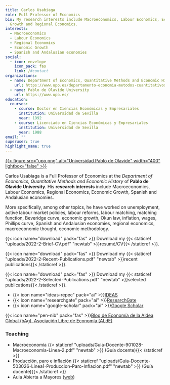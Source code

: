 ```yaml
---
title: Carlos Usabiaga
role: Full Professor of Economics
bio: My research interests include Macroeconomics, Labour Economics, Economic
  Growth and Regional Economics.
interests:
  - Macroeconomics
  - Labour Economics
  - Regional Economics
  - Economic Growth
  - Spanish and Andalusian economies
social:
  - icon: envelope
    icon_pack: fas
    link: /#contact
organizations:
  - name: Department of Economics, Quantitative Methods and Economic History
    url: https://www.upo.es/departamento-economia-metodos-cuantitativos-e-historia-economica/es/
  - name: Pablo de Olavide University
    url: https://www.upo.es/
education:
  courses:
    - course: Doctor en Ciencias Económicas y Empresariales
      institution: Universidad de Sevilla
      year: 1992
    - course: Licenciado en Ciencias Económicas y Empresariales
      institution: Universidad de Sevilla
      year: 1988
email: ""
superuser: true
highlight_name: true
---
```

[{{< figure src="upo.png" alt="Universidad Pablo de Olavide" width="400" lightbox="false" >}}](https://www.upo.es)

Carlos Usabiaga is a Full Professor of Economics at the *Department of Economics, Quantitative Methods and Economic History* of **Pablo de Olavide University**. His **research interests** include Macroeconomics, Labour Economics, Regional Economics, Economic Growth, Spanish and Andalusian economies.

More specifically, among other topics, he have worked on unemployment, active labour market policies, labour reforms, labour matching, matching function, Beveridge curve, economic growth, Okun law, inflation, wages, Phillips curve, Spanish and Andalusian economies, regional economics, macroeconomic thought, economic methodology.

{{< icon name="download" pack="fas" >}} Download my {{< staticref "uploads/2022-2-Brief-CV.pdf" "newtab" >}}resumé/CV{{< /staticref >}}.

{{< icon name="download" pack="fas" >}} Download my {{< staticref "uploads/2022-2-Recent-Publications.pdf" "newtab" >}}recent publications{{< /staticref >}}.

{{< icon name="download" pack="fas" >}} Download my {{< staticref "uploads/2022-2-Selected-Publications.pdf" "newtab" >}}selected publications{{< /staticref >}}.

* {{< icon name="ideas-repec" pack="ai" >}}[IDEAS](https://ideas.repec.org/e/pus10.html)
* {{< icon name="researchgate" pack="ai" >}}[ResearchGate](https://www.researchgate.net/profile/Carlos-Usabiaga)
* {{< icon name="google-scholar" pack="ai" >}}[Google Scholar](https://scholar.google.es/citations?user=YS5XdK0AAAAJ&hl=es)

{{< icon name="pen-nib" pack="fas" >}}[Blog de Economía de la Aldea Global (bAg). Asociación Libre de Economía (ALdE)](http://alde.es/blog/)
</div></div>
<div class="row">
<div class="col-12">
<div class="col-md-12">
<h3>Teaching</h3>
<ul class="ul-interests">
<li> Macroeconomía  {{< staticref "uploads/Guia-Docente-901028-Macroeconomia-Linea-2.pdf" "newtab" >}} (Guía docente){{< /staticref >}}</li>
<li> Producción, paro e inflación {{< staticref "uploads/Guia-Docente-503026-Linea1-Produccion-Paro-Inflacion.pdf" "newtab" >}} (Guía docente){{< /staticref >}}</li>
<li> Aula Abierta a Mayores (<a href="http://upo.es/aula-mayores">web</a>)</li>
</ul>
</div>
</div>
